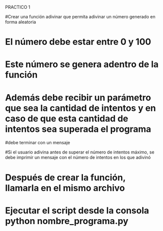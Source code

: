 PRACTICO 1

#Crear una función adivinar que permita adivinar un número generado en forma aleatoria
# El número debe estar entre 0 y 100
# Este número se genera adentro de la función
# Además debe recibir un parámetro que sea la cantidad de intentos y en caso de que esta cantidad de intentos sea superada el programa
#debe terminar con un mensaje

#Si el usuario adivina antes de superar el número de intentos máximo, se debe imprimir un mensaje con el número de intentos en los que adivinó
# Después de crear la función, llamarla en el mismo archivo

# Ejecutar el script desde la consola  python nombre_programa.py

